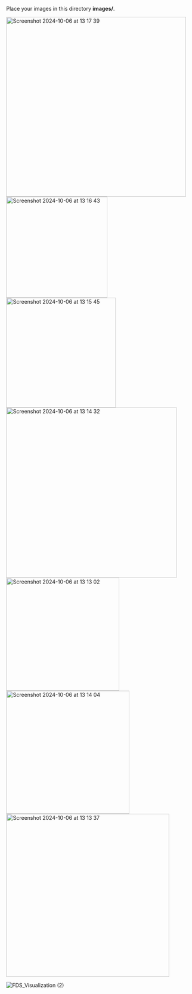 Place your images in this directory __images/__.

<img width="482" alt="Screenshot 2024-10-06 at 13 17 39" src="https://github.com/user-attachments/assets/69cfb4ac-570d-4c27-a187-dc7ce017b4ae">

<img width="271" alt="Screenshot 2024-10-06 at 13 16 43" src="https://github.com/user-attachments/assets/3af1b3c8-e626-4928-884d-1e266820ef24">

<img width="294" alt="Screenshot 2024-10-06 at 13 15 45" src="https://github.com/user-attachments/assets/38cb4186-bea9-4557-add1-6d2b78fc7ea3">

<img width="457" alt="Screenshot 2024-10-06 at 13 14 32" src="https://github.com/user-attachments/assets/1f8b3324-a6bb-41e2-a1c2-e0edf7255a84">

<img width="303" alt="Screenshot 2024-10-06 at 13 13 02" src="https://github.com/user-attachments/assets/a0542fb1-a6fd-4b80-bb0f-837927faca83">

<img width="330" alt="Screenshot 2024-10-06 at 13 14 04" src="https://github.com/user-attachments/assets/9880d76f-2a3c-4b85-9599-bdee9f162f07">

<img width="437" alt="Screenshot 2024-10-06 at 13 13 37" src="https://github.com/user-attachments/assets/af6ddcbf-0eed-4d35-a3f3-848b12aee3fd">

![FDS_Visualization (2)](https://github.com/user-attachments/assets/051dcc85-4269-4a1a-a2d0-3548d9c52eec)

